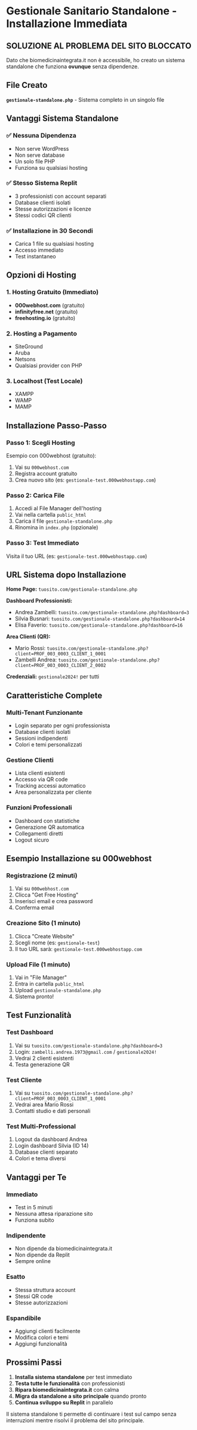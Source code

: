 # Gestionale Sanitario Standalone - Installazione Immediata

## SOLUZIONE AL PROBLEMA DEL SITO BLOCCATO

Dato che biomedicinaintegrata.it non è accessibile, ho creato un sistema standalone che funziona **ovunque** senza dipendenze.

## File Creato

**`gestionale-standalone.php`** - Sistema completo in un singolo file

## Vantaggi Sistema Standalone

### ✅ Nessuna Dipendenza
- Non serve WordPress
- Non serve database
- Un solo file PHP
- Funziona su qualsiasi hosting

### ✅ Stesso Sistema Replit
- 3 professionisti con account separati
- Database clienti isolati
- Stesse autorizzazioni e licenze
- Stessi codici QR clienti

### ✅ Installazione in 30 Secondi
- Carica 1 file su qualsiasi hosting
- Accesso immediato
- Test instantaneo

## Opzioni di Hosting

### 1. Hosting Gratuito (Immediato)
- **000webhost.com** (gratuito)
- **infinityfree.net** (gratuito)
- **freehosting.io** (gratuito)

### 2. Hosting a Pagamento
- SiteGround
- Aruba
- Netsons
- Qualsiasi provider con PHP

### 3. Localhost (Test Locale)
- XAMPP
- WAMP
- MAMP

## Installazione Passo-Passo

### Passo 1: Scegli Hosting
Esempio con 000webhost (gratuito):
1. Vai su `000webhost.com`
2. Registra account gratuito
3. Crea nuovo sito (es: `gestionale-test.000webhostapp.com`)

### Passo 2: Carica File
1. Accedi al File Manager dell'hosting
2. Vai nella cartella `public_html`
3. Carica il file `gestionale-standalone.php`
4. Rinomina in `index.php` (opzionale)

### Passo 3: Test Immediato
Visita il tuo URL (es: `gestionale-test.000webhostapp.com`)

## URL Sistema dopo Installazione

**Home Page:**
`tuosito.com/gestionale-standalone.php`

**Dashboard Professionisti:**
- Andrea Zambelli: `tuosito.com/gestionale-standalone.php?dashboard=3`
- Silvia Busnari: `tuosito.com/gestionale-standalone.php?dashboard=14`
- Elisa Faverio: `tuosito.com/gestionale-standalone.php?dashboard=16`

**Area Clienti (QR):**
- Mario Rossi: `tuosito.com/gestionale-standalone.php?client=PROF_003_0003_CLIENT_1_0001`
- Zambelli Andrea: `tuosito.com/gestionale-standalone.php?client=PROF_003_0003_CLIENT_2_0002`

**Credenziali:** `gestionale2024!` per tutti

## Caratteristiche Complete

### Multi-Tenant Funzionante
- Login separato per ogni professionista
- Database clienti isolati
- Sessioni indipendenti
- Colori e temi personalizzati

### Gestione Clienti
- Lista clienti esistenti
- Accesso via QR code
- Tracking accessi automatico
- Area personalizzata per cliente

### Funzioni Professionali
- Dashboard con statistiche
- Generazione QR automatica
- Collegamenti diretti
- Logout sicuro

## Esempio Installazione su 000webhost

### Registrazione (2 minuti)
1. Vai su `000webhost.com`
2. Clicca "Get Free Hosting"
3. Inserisci email e crea password
4. Conferma email

### Creazione Sito (1 minuto)
1. Clicca "Create Website"
2. Scegli nome (es: `gestionale-test`)
3. Il tuo URL sarà: `gestionale-test.000webhostapp.com`

### Upload File (1 minuto)
1. Vai in "File Manager"
2. Entra in cartella `public_html`
3. Upload `gestionale-standalone.php`
4. Sistema pronto!

## Test Funzionalità

### Test Dashboard
1. Vai su `tuosito.com/gestionale-standalone.php?dashboard=3`
2. Login: `zambelli.andrea.1973@gmail.com` / `gestionale2024!`
3. Vedrai 2 clienti esistenti
4. Testa generazione QR

### Test Cliente
1. Vai su `tuosito.com/gestionale-standalone.php?client=PROF_003_0003_CLIENT_1_0001`
2. Vedrai area Mario Rossi
3. Contatti studio e dati personali

### Test Multi-Professional
1. Logout da dashboard Andrea
2. Login dashboard Silvia (ID 14)
3. Database clienti separato
4. Colori e tema diversi

## Vantaggi per Te

### Immediato
- Test in 5 minuti
- Nessuna attesa riparazione sito
- Funziona subito

### Indipendente
- Non dipende da biomedicinaintegrata.it
- Non dipende da Replit
- Sempre online

### Esatto
- Stessa struttura account
- Stessi QR code
- Stesse autorizzazioni

### Espandibile
- Aggiungi clienti facilmente
- Modifica colori e temi
- Aggiungi funzionalità

## Prossimi Passi

1. **Installa sistema standalone** per test immediato
2. **Testa tutte le funzionalità** con professionisti
3. **Ripara biomedicinaintegrata.it** con calma
4. **Migra da standalone a sito principale** quando pronto
5. **Continua sviluppo su Replit** in parallelo

Il sistema standalone ti permette di continuare i test sul campo senza interruzioni mentre risolvi il problema del sito principale.